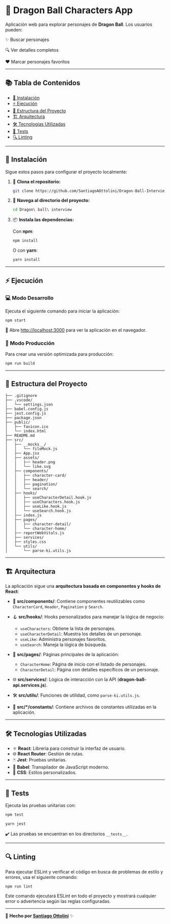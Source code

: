 # 🐉 **Dragon Ball Characters App**

Aplicación web para explorar personajes de **Dragon Ball**. Los usuarios pueden:

✨ Buscar personajes

🔍 Ver detalles completos

❤️ Marcar personajes favoritos

---

## 📚 **Tabla de Contenidos**

- [🚀 Instalación](#-instalación)
- [⚡ Ejecución](#-ejecución)
- [📂 Estructura del Proyecto](#-estructura-del-proyecto)
- [🏗️ Arquitectura](#-arquitectura)
- [🛠️ Tecnologías Utilizadas](#-tecnologías-utilizadas)
- [🧪 Tests](#-tests)
- [🔍 Linting](#-linting)

---

## 🚀 **Instalación**

Sigue estos pasos para configurar el proyecto localmente:

1. 🔗 **Clona el repositorio:**

   ```bash
   git clone https://github.com/SantiagoAOttolini/Dragon-Ball-Interview.git
   ```

2. 📂 **Navega al directorio del proyecto:**

   ```bash
   cd Dragon\ ball\ interview
   ```

3. 📦 **Instala las dependencias:**

   Con **npm**:

   ```bash
   npm install
   ```

   O con **yarn**:

   ```bash
   yarn install
   ```

---

## ⚡ **Ejecución**

### 💻 **Modo Desarrollo**

Ejecuta el siguiente comando para iniciar la aplicación:

```bash
npm start
```

🔗 Abre [http://localhost:3000](http://localhost:3000) para ver la aplicación en el navegador.

### 🚀 **Modo Producción**

Para crear una versión optimizada para producción:

```bash
npm run build
```

---

## 📂 **Estructura del Proyecto**

```
├── .gitignore
├── .vscode/
│   └── settings.json
├── babel.config.js
├── jest.config.js
├── package.json
├── public/
│   ├── favicon.ico
│   └── index.html
├── README.md
├── src/
│   ├── __mocks__/
│   │   └── fileMock.js
│   ├── App.jsx
│   ├── assets/
│   │   ├── header.png
│   │   └── like.svg
│   ├── components/
│   │   ├── character-card/
│   │   ├── header/
│   │   ├── pagination/
│   │   └── search/
│   ├── hooks/
│   │   ├── useCharacterDetail.hook.js
│   │   ├── useCharacters.hook.js
│   │   ├── useLike.hook.js
│   │   └── useSearch.hook.js
│   ├── index.js
│   ├── pages/
│   │   ├── character-detail/
│   │   └── character-home/
│   ├── reportWebVitals.js
│   ├── services/
│   ├── styles.css
│   └── utils/
│       └── parse-ki.utils.js
```

---

## 🏗️ **Arquitectura**

La aplicación sigue una **arquitectura basada en componentes y hooks de React**:

- 🧩 **src/components/**: Contiene componentes reutilizables como `CharacterCard`, `Header`, `Pagination` y `Search`.

- 🪝 **src/hooks/**: Hooks personalizados para manejar la lógica de negocio:

  - `useCharacters`: Obtiene la lista de personajes.
  - `useCharacterDetail`: Muestra los detalles de un personaje.
  - `useLike`: Administra personajes favoritos.
  - `useSearch`: Maneja la lógica de búsqueda.

- 📄 **src/pages/**: Páginas principales de la aplicación:

  - `CharacterHome`: Página de inicio con el listado de personajes.
  - `CharacterDetail`: Página con detalles específicos de un personaje.

- 🌐 **src/services/**: Lógica de interacción con la API (**dragon-ball-api.services.js**).

- 🛠️ **src/utils/**: Funciones de utilidad, como `parse-ki.utils.js`.

- 📜 **src/*/constants/**: Contiene archivos de constantes utilizadas en la aplicación.

---

## 🛠️ **Tecnologías Utilizadas**

- ⚛️ **React**: Librería para construir la interfaz de usuario.
- 🌐 **React Router**: Gestión de rutas.
- 🃏 **Jest**: Pruebas unitarias.
- 🧬 **Babel**: Transpilador de JavaScript moderno.
- 🎨 **CSS**: Estilos personalizados.

---

## 🧪 **Tests**

Ejecuta las pruebas unitarias con:

```bash
npm test
```

```bash
yarn jest
```

✔️ Las pruebas se encuentran en los directorios `__tests__`.

---

## 🔍 **Linting**

Para ejecutar ESLint y verificar el código en busca de problemas de estilo y errores, usa el siguiente comando:

```bash
npm run lint
```

Este comando ejecutará ESLint en todo el proyecto y mostrará cualquier error o advertencia según las reglas configuradas.

---

💬 **Hecho por [Santiago Ottolini](https://github.com/SantiagoAOttolini)** ✨
